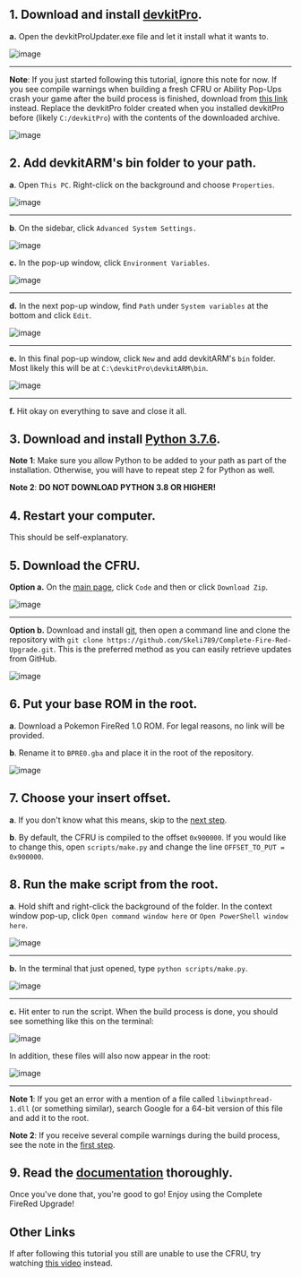 ## 1. Download and install [devkitPro](https://github.com/devkitPro/installer/releases).

**a.** Open the devkitProUpdater.exe file and let it install what it wants to.

![image](https://user-images.githubusercontent.com/17243618/122804473-f5290b80-d295-11eb-9b1e-f8ce46300ff0.png)

***

**Note**: If you just started following this tutorial, ignore this note for now. If you see compile warnings when building a fresh CFRU or Ability Pop-Ups crash your game after the build process is finished, download from [this link](https://www.mediafire.com/file/br2xpo14rd2a76c/devkitPro.zip/file) instead. Replace the devkitPro folder created when you installed devkitPro before (likely ``C:/devkitPro``) with the contents of the downloaded archive.

![image](https://user-images.githubusercontent.com/17243618/122796738-bc386900-d28c-11eb-9508-c0e4f5916595.png)

## 2. Add devkitARM's bin folder to your path.

**a**. Open ``This PC``. Right-click on the background and choose ``Properties``.

![image](https://user-images.githubusercontent.com/17243618/122797091-1a654c00-d28d-11eb-88b2-11ebf4583bff.png)

***

**b**. On the sidebar, click ``Advanced System Settings.``

![image](https://user-images.githubusercontent.com/17243618/122797333-60221480-d28d-11eb-96a5-1b57ffa140ef.png)

**c.** In the pop-up window, click ``Environment Variables``.

![image](https://user-images.githubusercontent.com/17243618/122798162-446b3e00-d28e-11eb-8c53-dadbb7c6214f.png)

***

**d.** In the next pop-up window, find ``Path`` under ``System variables`` at the bottom and click ``Edit``.

![image](https://user-images.githubusercontent.com/17243618/122805114-acbe1d80-d296-11eb-86cf-66bf999400eb.png)

***

**e.** In this final pop-up window, click ``New`` and add devkitARM's ``bin`` folder. Most likely this will be at ``C:\devkitPro\devkitARM\bin``.

![image](https://user-images.githubusercontent.com/17243618/122799125-5c8f8d00-d28f-11eb-9d94-0bd642d022db.png)

***

**f.** Hit okay on everything to save and close it all.

## 3. Download and install [Python 3.7.6](https://www.python.org/downloads/release/python-376/).

**Note 1**: Make sure you allow Python to be added to your path as part of the installation. Otherwise, you will have to repeat step 2 for Python as well.

**Note 2**: **DO NOT DOWNLOAD PYTHON 3.8 OR HIGHER!**

## 4. Restart your computer.

This should be self-explanatory.

## 5. Download the CFRU.

**Option a.** On the [main page](https://github.com/Skeli789/Complete-Fire-Red-Upgrade), click ``Code`` and then or click ``Download Zip``.

![image](https://user-images.githubusercontent.com/17243618/122800746-50a4ca80-d291-11eb-8ccd-0f705d5203dd.png)

***

**Option b.** Download and install [git](https://git-scm.com/download/win), then open a command line and clone the repository with ``git clone https://github.com/Skeli789/Complete-Fire-Red-Upgrade.git``. This is the preferred method as you can easily retrieve updates from GitHub.

![image](https://user-images.githubusercontent.com/17243618/122801128-bee98d00-d291-11eb-98cd-285a568469b9.png)

## 6. Put your base ROM in the root.

**a**. Download a Pokemon FireRed 1.0 ROM. For legal reasons, no link will be provided.

**b**. Rename it to ``BPRE0.gba`` and place it in the root of the repository.

![image](https://user-images.githubusercontent.com/17243618/122801440-1be54300-d292-11eb-99e2-0f3bfbca3120.png)

## 7. Choose your insert offset.

**a**. If you don't know what this means, skip to the [next step](#8-run-the-make-script-from-the-root).

**b**. By default, the CFRU is compiled to the offset ``0x900000``. If you would like to change this, open ``scripts/make.py`` and change the line ``OFFSET_TO_PUT = 0x900000``.

## 8. Run the make script from the root.

**a**. Hold shift and right-click the background of the folder. In the context window pop-up, click ``Open command window here`` or ``Open PowerShell window here``.

![image](https://user-images.githubusercontent.com/17243618/122802750-bb570580-d293-11eb-9129-babdcaa08db7.png)

***

**b.** In the terminal that just opened, type ``python scripts/make.py``.

![image](https://user-images.githubusercontent.com/17243618/122803343-7a132580-d294-11eb-8d04-23f47874aca8.png)

***

**c.** Hit enter to run the script. When the build process is done, you should see something like this on the terminal:

![image](https://user-images.githubusercontent.com/17243618/122803778-13dad280-d295-11eb-8a8b-b3ad589bfbaa.png)

In addition, these files will also now appear in the root:

![image](https://user-images.githubusercontent.com/17243618/122803929-41278080-d295-11eb-9d10-f6e5e93d8ae0.png)

***

**Note 1**: If you get an error with a mention of a file called ``libwinpthread-1.dll`` (or something similar), search Google for a 64-bit version of this file and add it to the root.

**Note 2**: If you receive several compile warnings during the build process, see the note in the [first step](1-download-and-install-devkitpro). 

## 9. Read the [documentation](https://github.com/Skeli789/Complete-Fire-Red-Upgrade/blob/master/CFRU%20Documentation.pdf) thoroughly.

Once you've done that, you're good to go! Enjoy using the Complete FireRed Upgrade!

## Other Links
If after following this tutorial you still are unable to use the CFRU, try watching [this video](https://www.youtube.com/watch?v=542jj04YZPE) instead.